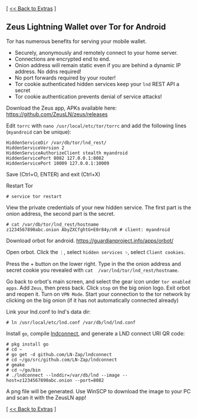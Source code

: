 [ [<< Back to Extras](https://github.com/seth586/guides/blob/master/FreeNAS/extras.md) ]

## Zeus Lightning Wallet over Tor for Android

Tor has numerous benefits for serving your mobile wallet. 
* Securely, anonymously and remotely connect to your home server. 
* Connections are encrypted end to end.
* Onion address will remain static even if you are behind a dynamic IP address. No ddns required!
* No port forwards required by your router! 
* Tor cookie authenticated hidden services keep your `lnd` REST API a secret 
* Tor cookie authentication prevents denial of service attacks!

Download the Zeus app, APKs available here: https://github.com/ZeusLN/zeus/releases

Edit `torrc` with `nano /usr/local/etc/tor/torrc` and add the following lines (`myandroid` can be unique):
```
HiddenServiceDir /var/db/tor/lnd_rest/
HiddenServiceVersion 2
HiddenServiceAuthorizeClient stealth myandroid
HiddenServicePort 8082 127.0.0.1:8082
HiddenServicePort 10009 127.0.0.1:10009
```
Save (Ctrl+O, ENTER) and exit (Ctrl+X)

Restart Tor 
```
# service tor restart
```

View the private credentials of your new hidden service. The first part is the onion address, the second part is the secret.
```
# cat /var/db/tor/lnd_rest/hostname
z1234567890abc.onion AbyZXCfghtG+E0r84y/nR # client: myandroid
```

Download orbot for android. https://guardianproject.info/apps/orbot/

Open orbot. Click the `⋮`, select `hidden services ˃`, select `Client cookies`.

Press the + button on the lower right. Type in the the onion address and secret cookie you revealed with `cat  /var/lnd/tor/lnd_rest/hostname`.

Go back to orbot's main screen, and select the gear icon under `tor enabled apps`. Add `Zeus`, then press back. Click `stop` on the big onion logo. Exit orbot and reopen it. Turn on `VPN Mode`. Start your connection to the tor network by clicking on the big onion (if it has not automatically connected already)


Link your lnd.conf to lnd's data dir:
```
# ln /usr/local/etc/lnd.conf /var/db/lnd/lnd.conf
```

Install `go`, compile [lndconnect](https://github.com/LN-Zap/lndconnect), and generate a LND connect URI QR code:
```
# pkg install go
# cd ~
# go get -d github.com/LN-Zap/lndconnect
# cd ~/go/src/github.com/LN-Zap/lndconnect
# gmake
# cd ~/go/bin
# ./lndconnect --lnddir=/var/db/lnd --image --host=z1234567890abc.onion --port=8082
```
A png file will be generated. Use WinSCP to download the image to your PC and scan it with the ZeusLN app!

[ [<< Back to Extras](https://github.com/seth586/guides/blob/master/FreeNAS/extras.md) ]
